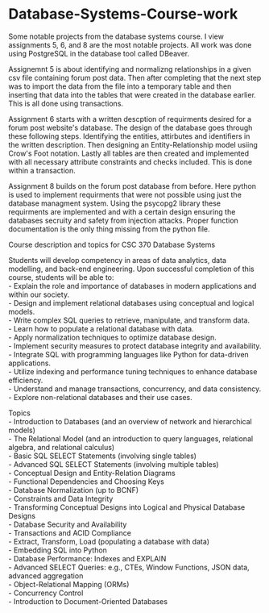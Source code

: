 # Database-Systems-Course-work
Some notable projects from the database systems course.
I view assignments 5, 6, and 8 are the most notable projects. All work was done using PostgreSQL in the database tool called DBeaver.

Assignemnt 5 is about identifying and normalizng relationships in a given csv file containing forum post data. Then after completing that the next step was to import the data from the file into a temporary table and then inserting that data into the tables that were created in the database earlier. This is all done using transactions.

Assignment 6 starts with a written descption of requirments desired for a forum post website's database. The design of the database goes through these following steps. Identifying the entities, attirbutes and identifiers in the written description. Then designing an Entity-Relationship model usiing Crow's Foot notation. Lastly all tables are then created and implemented with all necessary attribute constraints and checks included. This is done within a transaction.

Assignment 8 builds on the forum post database from before. Here python is used to implement requirments that were not possible using just the database managment system. Using the psycopg2 library these requirments are implemented and with a certain design ensuring the databases secruity and safety from injection attacks. Proper function documentation is the only thing missing from the python file. 

Course description and topics for CSC 370 Database Systems

Students will develop competency in areas of data analytics, data modelling, and back-end engineering. Upon successful completion of this course, students will be able to:  
    - Explain the role and importance of databases in modern applications and within our society.  
    - Design and implement relational databases using conceptual and logical models.  
    - Write complex SQL queries to retrieve, manipulate, and transform data.  
    - Learn how to populate a relational database with data.  
    - Apply normalization techniques to optimize database design.  
    - Implement security measures to protect database integrity and availability.  
    - Integrate SQL with programming languages like Python for data-driven applications.  
    - Utilize indexing and performance tuning techniques to enhance database efficiency.  
    - Understand and manage transactions, concurrency, and data consistency.  
    - Explore non-relational databases and their use cases.  

Topics  
    - Introduction to Databases (and an overview of network and hierarchical models)    
    - The Relational Model (and an introduction to query languages, relational algebra, and relational calculus)  
    - Basic SQL SELECT Statements (involving single tables)  
    - Advanced SQL SELECT Statements (involving multiple tables)  
    - Conceptual Design and Entity-Relation Diagrams  
    - Functional Dependencies and Choosing Keys  
    - Database Normalization (up to BCNF)  
    - Constraints and Data Integrity  
    - Transforming Conceptual Designs into Logical and Physical Database Designs  
    - Database Security and Availability  
    - Transactions and ACID Compliance  
    - Extract, Transform, Load (populating a database with data)  
    - Embedding SQL into Python  
    - Database Performance: Indexes and EXPLAIN  
    - Advanced SELECT Queries: e.g., CTEs, Window Functions, JSON data, advanced aggregation  
    - Object-Relational Mapping (ORMs)  
    - Concurrency Control  
    - Introduction to Document-Oriented Databases  
 

